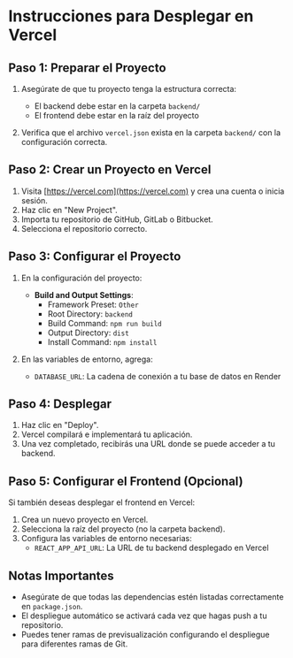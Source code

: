 # Instrucciones para Desplegar en Vercel

## Paso 1: Preparar el Proyecto

1. Asegúrate de que tu proyecto tenga la estructura correcta:
   - El backend debe estar en la carpeta `backend/`
   - El frontend debe estar en la raíz del proyecto

2. Verifica que el archivo `vercel.json` exista en la carpeta `backend/` con la configuración correcta.

## Paso 2: Crear un Proyecto en Vercel

1. Visita [https://vercel.com](https://vercel.com) y crea una cuenta o inicia sesión.
2. Haz clic en "New Project".
3. Importa tu repositorio de GitHub, GitLab o Bitbucket.
4. Selecciona el repositorio correcto.

## Paso 3: Configurar el Proyecto

1. En la configuración del proyecto:
   - **Build and Output Settings**:
     - Framework Preset: `Other`
     - Root Directory: `backend`
     - Build Command: `npm run build`
     - Output Directory: `dist`
     - Install Command: `npm install`

2. En las variables de entorno, agrega:
   - `DATABASE_URL`: La cadena de conexión a tu base de datos en Render

## Paso 4: Desplegar

1. Haz clic en "Deploy".
2. Vercel compilará e implementará tu aplicación.
3. Una vez completado, recibirás una URL donde se puede acceder a tu backend.

## Paso 5: Configurar el Frontend (Opcional)

Si también deseas desplegar el frontend en Vercel:

1. Crea un nuevo proyecto en Vercel.
2. Selecciona la raíz del proyecto (no la carpeta backend).
3. Configura las variables de entorno necesarias:
   - `REACT_APP_API_URL`: La URL de tu backend desplegado en Vercel

## Notas Importantes

- Asegúrate de que todas las dependencias estén listadas correctamente en `package.json`.
- El despliegue automático se activará cada vez que hagas push a tu repositorio.
- Puedes tener ramas de previsualización configurando el despliegue para diferentes ramas de Git.